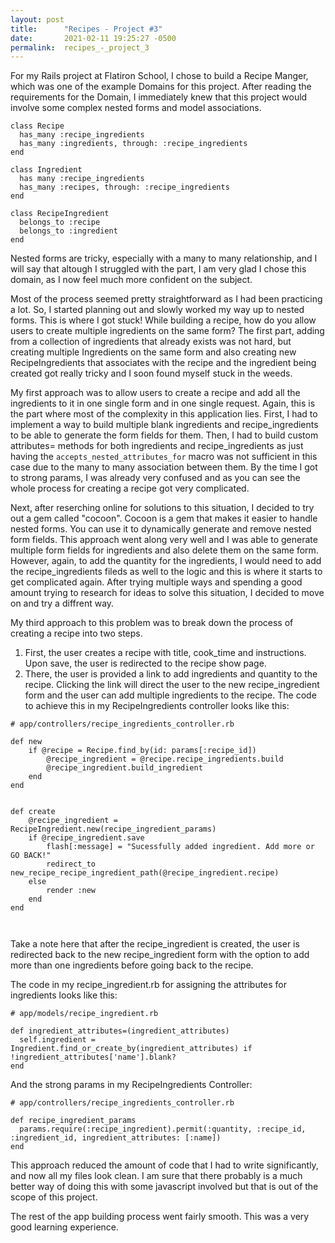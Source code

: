```yaml
---
layout: post
title:      "Recipes - Project #3"
date:       2021-02-11 19:25:27 -0500
permalink:  recipes_-_project_3
---
```


For my Rails project at Flatiron School, I chose to build a Recipe Manger, which was one of the  example Domains for this project. After reading the requirements for the Domain, I immediately knew that this project would involve some complex nested forms and model associations. 
```
class Recipe
  has_many :recipe_ingredients
  has_many :ingredients, through: :recipe_ingredients
end

class Ingredient
  has many :recipe_ingredients
  has_many :recipes, through: :recipe_ingredients
end

class RecipeIngredient
  belongs_to :recipe
  belongs_to :ingredient
end
```
Nested forms are tricky, especially with a many to many relationship, and I will say that altough I struggled with the part, I am very glad I chose this domain, as I now feel much more confident on the subject.

Most of the process seemed pretty straightforward as I had been practicing a lot. So, I started planning out and slowly worked my way up to nested forms. This is where I got stuck!
While building a recipe, how do you allow users to create multiple ingredients on the same form? The first part, adding from a collection of ingredients that already exists was not hard, but creating multiple Ingredients on the same form and also creating new RecipeIngredients that associates with the recipe and the ingredient being created got really tricky and I soon found myself stuck in the weeds.

 My first approach was to allow users to create a recipe and add all the ingredients to it in one single form and in one single request. Again, this is the part where most of the complexity in this application lies. 
 First, I had to implement a way to build multiple blank ingredients and recipe_ingredients to be able to generate the form fields for them. Then, I had to build custom attributes= methods for both ingredients and recipe_ingredients as just having the ```accepts_nested_attributes_for``` macro was not sufficient in this case due to the many to many association between them. By the time I got to strong params, I was already very confused and as you can see the whole process for creating a recipe got very complicated.
 
 Next, after reserching online for solutions to this situation, I decided to try out a gem called "cocoon". Cocoon is a gem that makes it easier to handle nested forms. You can use it to dynamically generate and remove nested form fields.
This approach went along very well and I was able to generate multiple form fields for ingredients and also delete them on the same form. However, again, to add the quantity for the ingredients, I would need to add the recipe_ingredients fileds as well to the logic and this is where it starts to get complicated again. After trying multiple ways and spending a good amount trying to research for ideas  to solve this situation, I decided to move on and try a diffrent way.

My third approach to this problem was to break down the process of creating a recipe into two steps. 
1. First, the user creates a recipe with title, cook_time and instructions. Upon save, the user is redirected to the recipe show page. 
2. There, the user is provided a link to add ingredients and quantity to the recipe. Clicking the link will direct the  user to the new recipe_ingredient form and the user can add multiple ingredients to the recipe.
The code to achieve this in my RecipeIngredients controller looks like this:

```
# app/controllers/recipe_ingredients_controller.rb

def new
	if @recipe = Recipe.find_by(id: params[:recipe_id])
		@recipe_ingredient = @recipe.recipe_ingredients.build
		@recipe_ingredient.build_ingredient		
	end
end
	

def create
	@recipe_ingredient = RecipeIngredient.new(recipe_ingredient_params)	
	if @recipe_ingredient.save
		flash[:message] = "Sucessfully added ingredient. Add more or GO BACK!"
		redirect_to new_recipe_recipe_ingredient_path(@recipe_ingredient.recipe)
	else
		render :new
	end
end
		
	
```
Take a note here that after the recipe_ingredient is created, the user is redirected back to the new recipe_ingredient form with the option to add more than one ingredients before going back to the recipe.

The code in my recipe_ingredient.rb for assigning the attributes for ingredients  looks like this:

```
# app/models/recipe_ingredient.rb

def ingredient_attributes=(ingredient_attributes)
  self.ingredient = Ingredient.find_or_create_by(ingredient_attributes) if !ingredient_attributes['name'].blank?
end
```

And the strong params in my RecipeIngredients Controller:

```
# app/controllers/recipe_ingredients_controller.rb

def recipe_ingredient_params
  params.require(:recipe_ingredient).permit(:quantity, :recipe_id, :ingredient_id, ingredient_attributes: [:name])
end
```

This approach reduced the amount of code that I had to write significantly, and now all my files look clean. 
I am sure that there probably is a much better way of doing this with some javascript involved but that is out of the scope of this project.

The rest of the app building process went fairly smooth. This was a very good learning experience.
